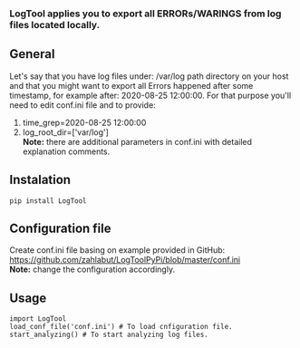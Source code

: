 
### LogTool applies you to export all ERRORs/WARINGS from log files located locally.
## General
Let's say that you have log files under: /var/log path directory on your host and that you might want to export all Errors happened after some timestamp, for example after: 2020-08-25 12:00:00.
For that purpose you'll need to edit conf.ini file and to provide:
1) time_grep=2020-08-25 12:00:00
2) log_root_dir=['var/log']
<br>**Note:** there are additional parameters in conf.ini with detailed explanation comments. 
## Instalation
    pip install LogTool
## Configuration file
Create conf.ini file basing on example provided in GitHub: https://github.com/zahlabut/LogToolPyPi/blob/master/conf.ini 
<br>**Note:** change the configuration accordingly.
## Usage
    import LogTool
    load_conf_file('conf.ini') # To load cnfiguration file.
    start_analyzing() # To start analyzing log files.







